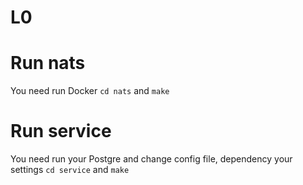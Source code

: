 # L0

# Run nats
You need run Docker
`cd nats` and `make`

# Run service
You need run your Postgre and change config file, dependency your settings
`cd service` and `make`
